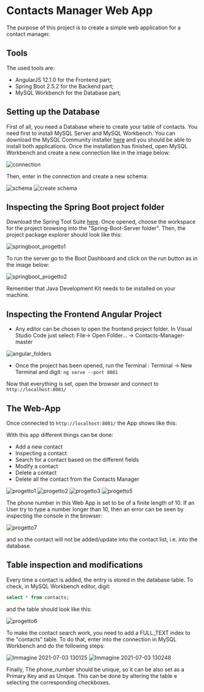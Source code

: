 # Contacts Manager Web App

The purpose of this project is to create a simple web application for a contact manager.

## Tools

The used tools are:
* AngularJS 12.1.0 for the Frontend part;
* Spring Boot 2.5.2 for the Backend part;
* MySQL Workbench for the Database part;

## Setting up the Database

First of all, you need a Database where to create your table of contacts. You need first to install MySQL Server and MySQL Workbench. You can download the MySQL Community installer [here](https://dev.mysql.com/downloads/installer/) and you should be able to install both applications.
Once the installation has finished, open MySQL Workbench and create a new connection like in the image below:

![connection](https://user-images.githubusercontent.com/45291289/124351755-897f6080-dbfc-11eb-9d38-9318fa844298.png)

Then, enter in the connection and create a new schema:

![schema](https://user-images.githubusercontent.com/45291289/124351820-d7946400-dbfc-11eb-9486-11c3858c2003.png)
![create schema](https://user-images.githubusercontent.com/45291289/124351819-d6fbcd80-dbfc-11eb-98e5-ca75a580d293.png)

## Inspecting the Spring Boot project folder 

Download the Spring Tool Suite [here](https://spring.io/tools). Once opened, choose the workspace for the project browsing into the "Spring-Boot-Server folder". Then, the project package explorer should look like this:

![springboot_progetto1](https://user-images.githubusercontent.com/45291289/124351875-33f78380-dbfd-11eb-9ce9-e09dfb4694dd.png)


To run the server go to the Boot Dashboard and click on the run button as in the image below:

![springboot_progetto2](https://user-images.githubusercontent.com/45291289/124351866-22ae7700-dbfd-11eb-8d15-4d791c035275.png)


Remember that Java Development Kit needs to be installed on your machine.


## Inspecting the Frontend Angular Project 

* Any editor can be chosen to open the frontend project folder. In Visual Studio Code just select: File-> Open Folder... -> Contacts-Manager-master 

![angular_folders](https://user-images.githubusercontent.com/45291289/124351899-5f7a6e00-dbfd-11eb-85f8-8fc10aa6d39f.png)

* Once the project has been opened, run the Terminal : Terminal -> New Terminal and digit: ```ng serve --port 8081```

Now that everything is set, open the browser and connect to ```http://localhost:8081/```

## The Web-App

Once connected to ```http://localhost:8081/``` the App shows like this:

With this app different things can be done:

* Add a new contact 
* Inspecting a contact
* Search for a contact based on the different fields
* Modify a contact
* Delete a contact
* Delete all the contact from the Contacts Manager

![progetto1](https://user-images.githubusercontent.com/45291289/124351506-09a4c680-dbfb-11eb-8fc7-b4290d4f487f.png)
![progetto2](https://user-images.githubusercontent.com/45291289/124351516-250fd180-dbfb-11eb-9662-2defb417b0f8.png)
![progetto3](https://user-images.githubusercontent.com/45291289/124351518-280ac200-dbfb-11eb-9242-79ff515e3775.png)
![progetto5](https://user-images.githubusercontent.com/45291289/124351540-4670bd80-dbfb-11eb-98fb-52c292ea7376.png)

The phone number in this Web App is set to be of a finite length of 10. If an User try to type a number longer than 10, then an error can be seen by inspecting the console in the browser:

![progetto7](https://user-images.githubusercontent.com/45291289/124352343-03fdaf80-dc00-11eb-88cf-a8f1711551c8.png)

and so the contact will not be added/update into the contact list, i.e. into the database.

## Table inspection and modifications

Every time a contact is added, the entry is stored in the database table. To check, in MySQL Workbench editor, digit:

```sql
select * from contacts;
```
and the table should look like this:

![progetto6](https://user-images.githubusercontent.com/45291289/124352064-5342e080-dbfe-11eb-90d1-3a618df2a7ce.png)
 
To make the contact search work, you need to add a FULL_TEXT index to the "contacts" table. To do that, enter into the connection in MySQL Workbench and do the following steps:

![Immagine 2021-07-03 130125](https://user-images.githubusercontent.com/45291289/124352132-d19f8280-dbfe-11eb-843f-3473d1fa98d5.png)
![Immagine 2021-07-03 130248](https://user-images.githubusercontent.com/45291289/124352186-3529b000-dbff-11eb-9fdf-568f6190fd38.png)

Finally, The phone_number should be unique, so it can be also set as a Primary Key and as Unique. This can be done by altering the table e selecting the corresponding checkboxes.



 
